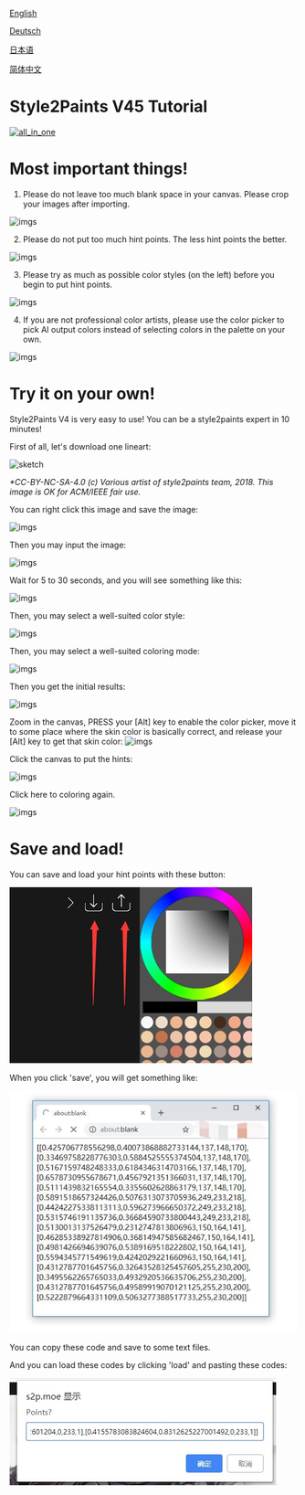 ﻿[English](https://style2paints.github.io/)

[Deutsch](https://style2paints.github.io/README_ger)

[日本语](https://style2paints.github.io/README_ja)

[简体中文](https://style2paints.github.io/README_zh)

# Style2Paints V45 Tutorial

[![all_in_one](https://raw.githubusercontent.com/style2paints/style2paints.github.io/master/new_images/en.jpg)](https://raw.githubusercontent.com/style2paints/style2paints.github.io/master/new_images/en.jpg)

# Most important things!

1. Please do not leave too much blank space in your canvas. Please crop your images after importing.

![imgs](https://raw.githubusercontent.com/style2paints/style2paints.github.io/master/new_images/i01.jpg)

2. Please do not put too much hint points. The less hint points the better.

![imgs](https://raw.githubusercontent.com/style2paints/style2paints.github.io/master/new_images/i02.jpg)

3. Please try as much as possible color styles (on the left) before you begin to put hint points.

![imgs](https://raw.githubusercontent.com/style2paints/style2paints.github.io/master/new_images/i03.jpg)

4. If you are not professional color artists, please use the color picker to pick AI output colors instead of selecting colors in the palette on your own.

![imgs](https://raw.githubusercontent.com/style2paints/style2paints.github.io/master/new_images/i04.jpg)

# Try it on your own!

Style2Paints V4 is very easy to use! You can be a style2paints expert in 10 minutes!

First of all, let's download one lineart:

![sketch](https://raw.githubusercontent.com/style2paints/style2paints.github.io/master/new_images/xg.jpg)

*\*CC-BY-NC-SA-4.0 (c) Various artist of style2paints team, 2018. This image is OK for ACM/IEEE fair use.*

You can right click this image and save the image:

![imgs](https://raw.githubusercontent.com/style2paints/style2paints.github.io/master/new_images/1.jpg)

Then you may input the image:

![imgs](https://raw.githubusercontent.com/style2paints/style2paints.github.io/master/new_images/2.jpg)

Wait for 5 to 30 seconds, and you will see something like this:

![imgs](https://raw.githubusercontent.com/style2paints/style2paints.github.io/master/new_images/3.jpg)

Then, you may select a well-suited color style:

![imgs](https://raw.githubusercontent.com/style2paints/style2paints.github.io/master/new_images/4.jpg)

Then, you may select a well-suited coloring mode:

![imgs](https://raw.githubusercontent.com/style2paints/style2paints.github.io/master/new_images/5.jpg)

Then you get the initial results:

![imgs](https://raw.githubusercontent.com/style2paints/style2paints.github.io/master/new_images/6.jpg)

Zoom in the canvas, PRESS your [Alt] key to enable the color picker, move it to some place where the skin color is basically correct, and release your [Alt] key to get that skin color:
![imgs](https://raw.githubusercontent.com/style2paints/style2paints.github.io/master/new_images/7.jpg)

Click the canvas to put the hints:

![imgs](https://raw.githubusercontent.com/style2paints/style2paints.github.io/master/new_images/8.jpg)

Click here to coloring again.

![imgs](https://raw.githubusercontent.com/style2paints/style2paints.github.io/master/new_images/9.jpg)

# Save and load!

You can save and load your hint points with these button:

![imgs](https://github.com/lllyasviel/style2paints/raw/master/imgs/21.jpg)

When you click 'save', you will get something like:

![imgs](https://github.com/lllyasviel/style2paints/raw/master/imgs/22.jpg)

You can copy these code and save to some text files.

And you can load these codes by clicking 'load' and pasting these codes:

![imgs](https://github.com/lllyasviel/style2paints/raw/master/imgs/23.jpg)

<span id="faq"></span>

